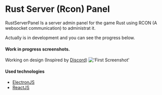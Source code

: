 # Rust Server (Rcon) Panel

RustServerPanel Is a server admin panel for the game Rust using RCON (A websocket communication) to administrat it.

Actually is in development and you can see the progress below.

#### Work in progress screenshots.

Working on design (Inspired by [Discord](http://discord.com/))
!['First Screenshot'](https://i.imgur.com/KF1U9fb.png)

#### Used technologies

* [ElectronJS](https://electronjs.org/)
* [ReactJS](https://create-react-app.dev/)
